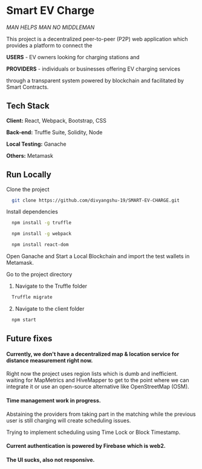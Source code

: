 # Smart EV Charge

*MAN HELPS MAN NO MIDDLEMAN*

This project is a decentralized peer-to-peer (P2P) web application which provides a platform to connect the 

**USERS** - EV owners looking for 
charging stations
and

**PROVIDERS** - individuals or businesses offering EV charging services

through a transparent system powered by blockchain and facilitated by Smart Contracts.




## Tech Stack

**Client:** React, Webpack, Bootstrap, CSS

**Back-end:** Truffle Suite, Solidity, Node

**Local Testing:** Ganache

**Others:** Metamask

## Run Locally

Clone the project

```bash
  git clone https://github.com/divyangshu-19/SMART-EV-CHARGE.git
```
Install dependencies
```bash
  npm install -g truffle
```
```bash
  npm install -g webpack
```
```bash
  npm install react-dom
```

Open Ganache and Start a Local Blockchain
and import the test wallets in Metamask.

Go to the project directory

1. Navigate to the Truffle folder

```bash
  Truffle migrate
```
2. Navigate to the client folder

```bash
  npm start
```


## Future fixes

#### Currently, we don't have a decentralized map & location service for distance measurement right now.

Right now the project uses region lists which is dumb and inefficient. waiting for MapMetrics and HiveMapper to get to the point where we can integrate it or use an open-source alternative like OpenStreetMap (OSM).

#### Time management work in progress.

Abstaining the providers from taking part in the matching while the previous user is still charging will create scheduling issues.

Trying to implement scheduling using Time Lock or Block Timestamp.

#### Current authentication is powered by Firebase which is web2.

#### The UI sucks, also not responsive.
